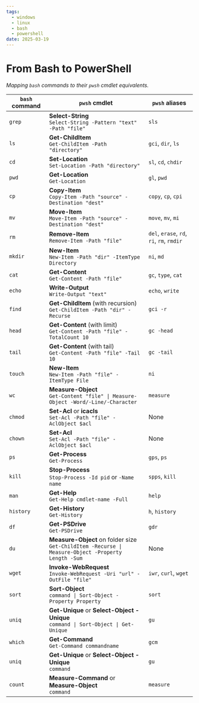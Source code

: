 ```yaml
---
tags:
  - windows
  - linux
  - bash
  - powershell
date: 2025-03-19
---
```

# From Bash to PowerShell
*Mapping `bash` commands to their `pwsh` cmdlet equivalents.*

| `bash` command | `pwsh` cmdlet                                                                                         | `pwsh` aliases                            |
| -------------- | ----------------------------------------------------------------------------------------------------- | ----------------------------------------- |
| `grep`         | **Select-String**<br>`Select-String -Pattern "text" -Path "file"`                                     | `sls`                                     |
| `ls`           | **Get-ChildItem**<br>`Get-ChildItem -Path "directory"`                                                | `gci`, `dir`, `ls`                        |
| `cd`           | **Set-Location**<br>`Set-Location -Path "directory"`                                                  | `sl`, `cd`, `chdir`                       |
| `pwd`          | **Get-Location**<br>`Get-Location`                                                                    | `gl`, `pwd`                               |
| `cp`           | **Copy-Item**<br>`Copy-Item -Path "source" -Destination "dest"`                                       | `copy`, `cp`, `cpi`                       |
| `mv`           | **Move-Item**<br>`Move-Item -Path "source" -Destination "dest"`                                       | `move`, `mv`, `mi`                        |
| `rm`           | **Remove-Item**<br>`Remove-Item -Path "file"`                                                         | `del`, `erase`, `rd`, `ri`, `rm`, `rmdir` |
| `mkdir`        | **New-Item**<br>`New-Item -Path "dir" -ItemType Directory`                                            | `ni`, `md`                                |
| `cat`          | **Get-Content**<br>`Get-Content -Path "file"`                                                         | `gc`, `type`, `cat`                       |
| `echo`         | **Write-Output**<br>`Write-Output "text"`                                                             | `echo`, `write`                           |
| `find`         | **Get-ChildItem** (with recursion)<br>`Get-ChildItem -Path "dir" -Recurse`                            | `gci -r`                                  |
| `head`         | **Get-Content** (with limit)<br>`Get-Content -Path "file" -TotalCount 10`                             | `gc -head`                                |
| `tail`         | **Get-Content** (with tail)<br>`Get-Content -Path "file" -Tail 10`                                    | `gc -tail`                                |
| `touch`        | **New-Item**<br>`New-Item -Path "file" -ItemType File`                                                | `ni`                                      |
| `wc`           | **Measure-Object**<br>`Get-Content "file" \| Measure-Object -Word/-Line/-Character`                   | `measure`                                 |
| `chmod`        | **Set-Acl** or **icacls**<br>`Set-Acl -Path "file" -AclObject $acl`                                   | None                                      |
| `chown`        | **Set-Acl**<br>`Set-Acl -Path "file" -AclObject $acl`                                                 | None                                      |
| `ps`           | **Get-Process**<br>`Get-Process`                                                                      | `gps`, `ps`                               |
| `kill`         | **Stop-Process**<br>`Stop-Process -Id pid` or `-Name name`                                            | `spps`, `kill`                            |
| `man`          | **Get-Help**<br>`Get-Help cmdlet-name -Full`                                                          | `help`                                    |
| `history`      | **Get-History**<br>`Get-History`                                                                      | `h`, `history`                            |
| `df`           | **Get-PSDrive**<br>`Get-PSDrive`                                                                      | `gdr`                                     |
| `du`           | **Measure-Object** on folder size<br>`Get-ChildItem -Recurse \| Measure-Object -Property Length -Sum` | None                                      |
| `wget`         | **Invoke-WebRequest**<br>`Invoke-WebRequest -Uri "url" -OutFile "file"`                               | `iwr`, `curl`, `wget`                     |
| `sort`         | **Sort-Object**<br>`command \| Sort-Object -Property Property`                                        | `sort`                                    |
| `uniq`         | **Get-Unique** or **Select-Object -Unique**<br>`command \| Sort-Object \| Get-Unique`                 | `gu`                                      |
| `which`        | **Get-Command**<br>`Get-Command commandname`                                                          | `gcm`                                     |
| `uniq`         | **Get-Unique** or **Select-Object -Unique**<br>`command`                                              | `gu`                                      |
| `count`        | **Measure-Command** or **Measure-Object**<br>`command`                                                | `measure`                                 |
